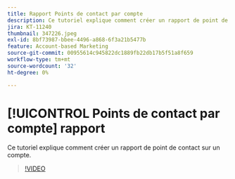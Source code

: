 ```yaml
---
title: Rapport Points de contact par compte
description: Ce tutoriel explique comment créer un rapport de point de contact sur un compte.
jira: KT-11240
thumbnail: 347226.jpeg
exl-id: 8bf73987-bbee-4496-a868-6f3a21b5477b
feature: Account-based Marketing
source-git-commit: 00955614c945822dc1889fb22db17b5f51a8f659
workflow-type: tm+mt
source-wordcount: '32'
ht-degree: 0%

---
```


# [!UICONTROL Points de contact par compte] rapport

Ce tutoriel explique comment créer un rapport de point de contact sur un compte.

>[!VIDEO](https://video.tv.adobe.com/v/347226/?quality=12&learn=on)
